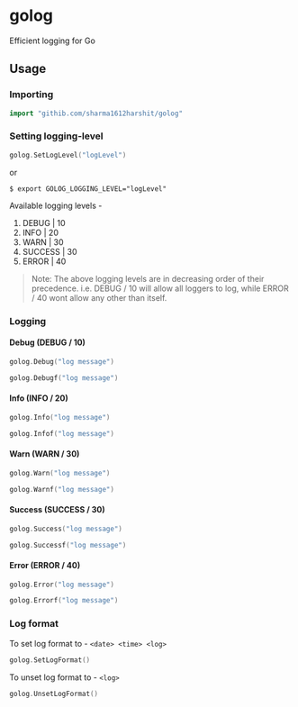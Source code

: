# golog

Efficient logging for Go

## Usage

### Importing

```go
import "githib.com/sharma1612harshit/golog"
```

### Setting logging-level

```go
golog.SetLogLevel("logLevel")
```

or

```shell
$ export GOLOG_LOGGING_LEVEL="logLevel"
```

Available logging levels -

1. DEBUG | 10
2. INFO | 20
3. WARN | 30
4. SUCCESS | 30
5. ERROR | 40

> Note: The above logging levels are in decreasing order of their precedence. i.e. DEBUG / 10 will allow all loggers to log, while ERROR / 40 wont allow any other than itself.

### Logging

#### Debug (DEBUG / 10)

```go
golog.Debug("log message")
```

```go
golog.Debugf("log message")
```

#### Info (INFO / 20)

```go
golog.Info("log message")
```

```go
golog.Infof("log message")
```

#### Warn (WARN / 30)

```go
golog.Warn("log message")
```

```go
golog.Warnf("log message")
```

#### Success (SUCCESS / 30)

```go
golog.Success("log message")
```

```go
golog.Successf("log message")
```

#### Error (ERROR / 40)

```go
golog.Error("log message")
```

```go
golog.Errorf("log message")
```

### Log format

To set log format to - `<date> <time> <log>`
```go
golog.SetLogFormat()
```

To unset log format to - `<log>`
```go
golog.UnsetLogFormat()
```
